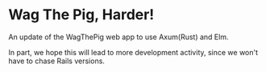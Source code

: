 # Wag The Pig, Harder!

An update of the WagThePig web app to use Axum(Rust) and Elm.

In part, we hope this will lead to more development activity,
since we won't have to chase Rails versions.
